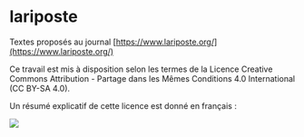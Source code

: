 # lariposte

Textes proposés au journal [https://www.lariposte.org/](https://www.lariposte.org/)

Ce travail est mis à disposition selon les termes de la Licence Creative Commons Attribution - Partage dans les Mêmes Conditions 4.0 International (CC BY-SA 4.0).

Un résumé explicatif de cette licence est donné en français :

[![](https://i.creativecommons.org/l/by-sa/4.0/88x31.png)](https://creativecommons.org/licenses/by-sa/4.0/deed.fr)
